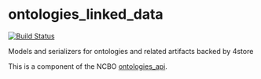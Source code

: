 ontologies_linked_data
======================

[![Build
Status](https://bmir-jenkins.stanford.edu/buildStatus/icon?job=NCBO_OntologiesLD_Test)](https://bmir-jenkins.stanford.edu/job/NCBO_OntologiesLD_Test/)

Models and serializers for ontologies and related artifacts backed by 4store

This is a component of the NCBO [ontologies_api](https://github.com/ncbo/ontologies_api).

